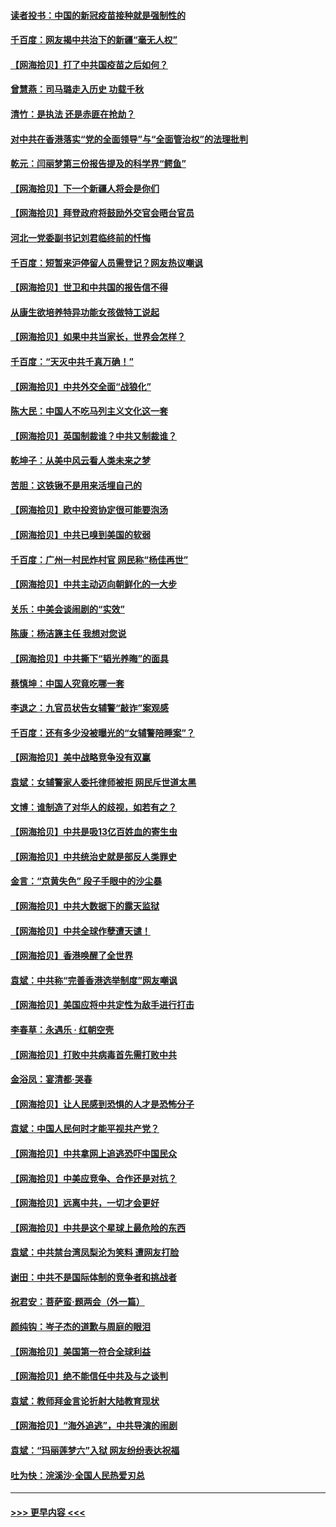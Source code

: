 #### [读者投书：中国的新冠疫苗接种就是强制性的](../pages/nsc993/n12859932.md?t=04070552) 
#### [千百度：网友揭中共治下的新疆“毫无人权”](../pages/nsc993/n12858385.md?t=04070552) 
#### [【网海拾贝】打了中共国疫苗之后如何？](../pages/nsc993/n12857866.md?t=04070552) 
#### [曾慧燕：司马璐走入历史 功载千秋](../pages/nsc993/n12856996.md?t=04070552) 
#### [清竹：是执法 还是赤匪在抢劫？](../pages/nsc993/n12856952.md?t=04070552) 
#### [对中共在香港落实“党的全面领导”与“全面管治权”的法理批判](../pages/nsc993/n12856929.md?t=04070552) 
#### [乾元：闫丽梦第三份报告提及的科学界“鳄鱼”](../pages/nsc993/n12855985.md?t=04070552) 
#### [【网海拾贝】下一个新疆人将会是你们](../pages/nsc993/n12855864.md?t=04070552) 
#### [【网海拾贝】拜登政府将鼓励外交官会晤台官员](../pages/nsc993/n12853615.md?t=04070552) 
#### [河北一党委副书记刘君临终前的忏悔](../pages/nsc993/n12849420.md?t=04070552) 
#### [千百度：短暂来沪停留人员需登记？网友热议嘲讽](../pages/nsc993/n12853497.md?t=04070552) 
#### [【网海拾贝】世卫和中共国的报告信不得](../pages/nsc993/n12850902.md?t=04070552) 
#### [从康生欲培养特异功能女孩做特工说起](../pages/nsc993/n12849289.md?t=04070552) 
#### [【网海拾贝】如果中共当家长，世界会怎样？](../pages/nsc993/n12848436.md?t=04070552) 
#### [千百度：“天灭中共千真万确！”](../pages/nsc993/n12845659.md?t=04070552) 
#### [【网海拾贝】中共外交全面“战狼化”](../pages/nsc993/n12845607.md?t=04070552) 
#### [陈大民：中国人不吃马列主义文化这一套](../pages/nsc993/n12842496.md?t=04070552) 
#### [【网海拾贝】英国制裁谁？中共又制裁谁？](../pages/nsc993/n12840909.md?t=04070552) 
#### [乾坤子：从美中风云看人类未来之梦](../pages/nsc993/n12840590.md?t=04070552) 
#### [苦胆：这铁锹不是用来活埋自己的](../pages/nsc993/n12839512.md?t=04070552) 
#### [【网海拾贝】欧中投资协定很可能要泡汤](../pages/nsc993/n12835122.md?t=04070552) 
#### [【网海拾贝】中共已嗅到美国的软弱](../pages/nsc993/n12832411.md?t=04070552) 
#### [千百度：广州一村民炸村官 网民称“杨佳再世”](../pages/nsc993/n12832380.md?t=04070552) 
#### [【网海拾贝】中共主动迈向朝鲜化的一大步](../pages/nsc993/n12829887.md?t=04070552) 
#### [关乐：中美会谈闹剧的“实效”](../pages/nsc993/n12826698.md?t=04070552) 
#### [陈康：杨洁篪主任  我想对您说](../pages/nsc993/n12826609.md?t=04070552) 
#### [【网海拾贝】中共撕下“韬光养晦”的面具](../pages/nsc993/n12826459.md?t=04070552) 
#### [蔡慎坤：中国人究竟吃哪一套](../pages/nsc993/n12826010.md?t=04070552) 
#### [李退之：九官员状告女辅警“敲诈”案观感](../pages/nsc993/n12823984.md?t=04070552) 
#### [千百度：还有多少没被曝光的“女辅警陪睡案”？](../pages/nsc993/n12822136.md?t=04070552) 
#### [【网海拾贝】美中战略竞争没有双赢](../pages/nsc993/n12822105.md?t=04070552) 
#### [袁斌：女辅警家人委托律师被拒 网民斥世道太黑](../pages/nsc993/n12822004.md?t=04070552) 
#### [文博：谁制造了对华人的歧视，如若有之？](../pages/nsc993/n12821635.md?t=04070552) 
#### [【网海拾贝】中共是吸13亿百姓血的寄生虫](../pages/nsc993/n12819191.md?t=04070552) 
#### [【网海拾贝】中共统治史就是部反人类罪史](../pages/nsc993/n12816738.md?t=04070552) 
#### [金言：“京黄失色” 段子手眼中的沙尘暴](../pages/nsc993/n12815700.md?t=04070552) 
#### [【网海拾贝】中共大数据下的露天监狱](../pages/nsc993/n12811075.md?t=04070552) 
#### [【网海拾贝】中共全球作孽遭天谴！](../pages/nsc993/n12810258.md?t=04070552) 
#### [【网海拾贝】香港唤醒了全世界](../pages/nsc993/n12809100.md?t=04070552) 
#### [袁斌：中共称“完善香港选举制度”网友嘲讽](../pages/nsc993/n12808994.md?t=04070552) 
#### [【网海拾贝】美国应将中共定性为敌手进行打击](../pages/nsc993/n12806870.md?t=04070552) 
#### [李春草：永遇乐 · 红朝空壳](../pages/nsc993/n12805365.md?t=04070552) 
#### [【网海拾贝】打败中共病毒首先需打败中共](../pages/nsc993/n12803930.md?t=04070552) 
#### [金浴凤：宴清都‧哭春](../pages/nsc993/n12801601.md?t=04070552) 
#### [【网海拾贝】让人民感到恐惧的人才是恐怖分子](../pages/nsc993/n12799347.md?t=04070552) 
#### [袁斌：中国人民何时才能平视共产党？](../pages/nsc993/n12799306.md?t=04070552) 
#### [【网海拾贝】中共拿网上追逃恐吓中国民众](../pages/nsc993/n12796905.md?t=04070552) 
#### [【网海拾贝】中美应竞争、合作还是对抗？](../pages/nsc993/n12794675.md?t=04070552) 
#### [【网海拾贝】远离中共，一切才会更好](../pages/nsc993/n12793572.md?t=04070552) 
#### [【网海拾贝】中共是这个星球上最危险的东西](../pages/nsc993/n12791400.md?t=04070552) 
#### [袁斌：中共禁台湾凤梨沦为笑料 遭网友打脸](../pages/nsc993/n12791335.md?t=04070552) 
#### [谢田：中共不是国际体制的竞争者和挑战者](../pages/nsc993/n12791212.md?t=04070552) 
#### [祝君安：菩萨蛮·题两会（外一篇）](../pages/nsc993/n12786801.md?t=04070552) 
#### [颜纯钩：岑子杰的道歉与周庭的眼泪](../pages/nsc993/n12786775.md?t=04070552) 
#### [【网海拾贝】美国第一符合全球利益](../pages/nsc993/n12786666.md?t=04070552) 
#### [【网海拾贝】绝不能信任中共及与之谈判](../pages/nsc993/n12784266.md?t=04070552) 
#### [袁斌：教师拜金言论折射大陆教育现状](../pages/nsc993/n12783868.md?t=04070552) 
#### [【网海拾贝】“海外追逃”，中共导演的闹剧](../pages/nsc993/n12781638.md?t=04070552) 
#### [袁斌：“玛丽莲梦六”入狱 网友纷纷表达祝福](../pages/nsc993/n12781432.md?t=04070552) 
#### [吐为快：浣溪沙·全国人民热爱刃总](../pages/nsc993/n12781393.md?t=04070552) 

----
#### [ >>> 更早内容 <<< ](../indexes/nsc993-earlier.md)
